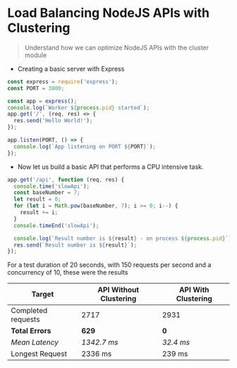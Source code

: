 # Load Balancing NodeJS APIs with Clustering

> Understand how we can optimize NodeJS APIs with the cluster module

- Creating a basic server with Express

```javascript
const express = require('express');
const PORT = 3000;

const app = express();
console.log(`Worker ${process.pid} started`);
app.get('/', (req, res) => {
  res.send('Hello World!');
});

app.listen(PORT, () => {
  console.log(`App listening on PORT ${PORT}`);
});
```

- Now let us build a basic API that performs a CPU intensive task.

```javascript
app.get('/api', function (req, res) {
  console.time('slowApi');
  const baseNumber = 7;
  let result = 0;
  for (let i = Math.pow(baseNumber, 7); i >= 0; i--) {
    result += i;
  }
  console.timeEnd('slowApi');

  console.log(`Result number is ${result} - on process ${process.pid}`);
  res.send(`Result number is ${result}`);
});
```

For a test duration of 20 seconds, with 150 requests per second and a concurrency of 10, these were the results

| Target             | API Without Clustering | API With Clustering |
| ------------------ | ---------------------- | ------------------- |
| Completed requests | 2717                   | 2931                |
| **Total Errors**   | **629**                | **0**               |
| _Mean Latency_     | _1342.7 ms_            | _32.4 ms_           |
| Longest Request    | 2336 ms                | 239 ms              |
